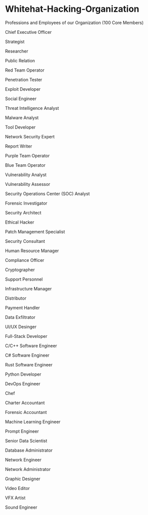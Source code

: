 # Whitehat-Hacking-Organization
Professions and Employees of our Organization (100 Core Members)

Chief Executive Officer 

Strategist

Researcher

Public Relation

Red Team Operator 

Penetration Tester

Exploit Developer

Social Engineer

Threat Intelligence Analyst

Malware Analyst

Tool Developer

Network Security Expert

Report Writer

Purple Team Operator

Blue Team Operator 

Vulnerability Analyst

Vulnerability Assessor

Security Operations Center (SOC) Analyst

Forensic Investigator

Security Architect

Ethical Hacker

Patch Management Specialist

Security Consultant

Human Resource Manager 

Compliance Officer 

Cryptographer 

Support Personnel 

Infrastructure Manager

Distributor

Payment Handler

Data Exfiltrator

UI/UX Desinger 

Full-Stack Developer 

C/C++ Software Engineer

C# Software Engineer 

Rust Software Engineer

Python Developer 

DevOps Engineer

Chef 

Charter Accountant 

Forensic Accountant 

Machine Learning Engineer

Prompt Engineer 

Senior Data Scientist 

Database Administrator 

Network Engineer 

Network Administrator 

Graphic Designer 

Video Editor 

VFX Artist 

Sound Engineer 

